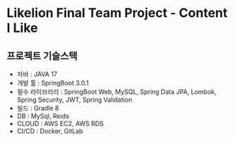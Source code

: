 # Likelion Final Team Project - Content I Like

## 프로젝트 기술스택

- 자바 : JAVA 17
- 개발 툴 : SpringBoot 3.0.1
- 필수 라이브러리 : SpringBoot Web, MySQL, Spring Data JPA, Lombok, Spring Security, JWT, Spring Validation
- 빌드 : Gradle 8
- DB : MySql, Reids
- CLOUD : AWS EC2, AWS RDS
- CI/CD : Docker, GitLab